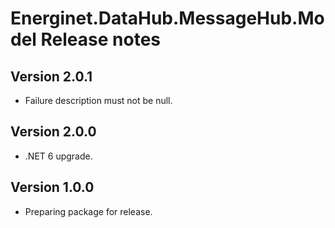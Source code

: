 # Energinet.DataHub.MessageHub.Model Release notes

## Version 2.0.1

- Failure description must not be null.

## Version 2.0.0

- .NET 6 upgrade.

## Version 1.0.0

- Preparing package for release.
